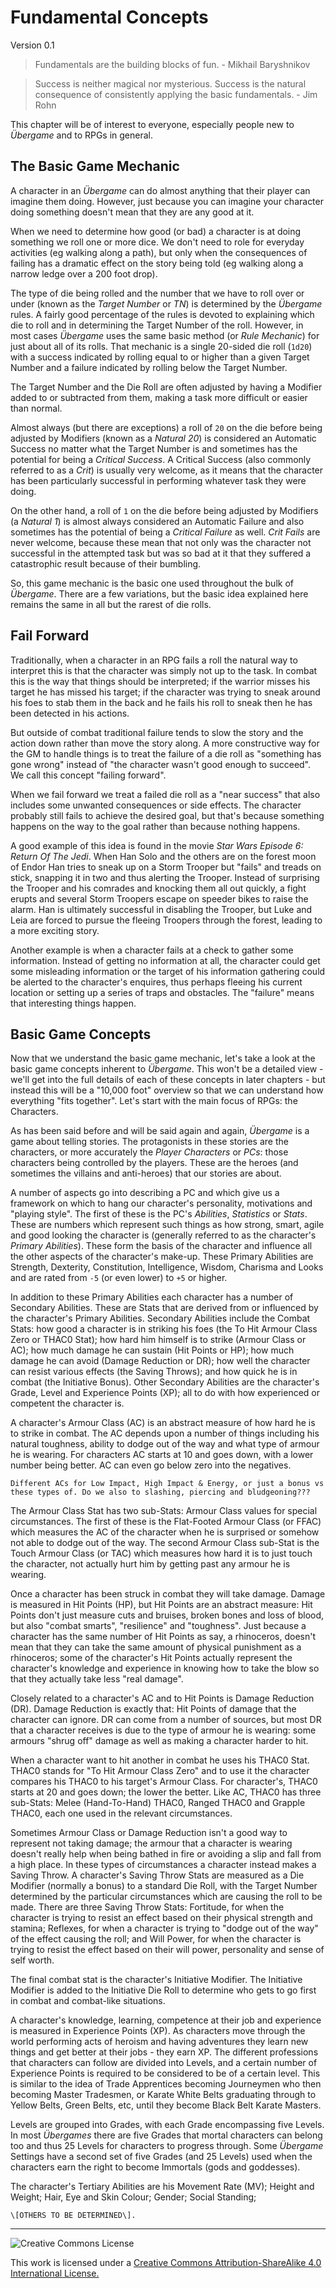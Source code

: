 # Fundamental Concepts

Version 0.1

> Fundamentals are the building blocks of fun. - Mikhail Baryshnikov

> Success is neither magical nor mysterious. Success is the natural consequence of consistently applying the basic fundamentals. - Jim Rohn

This chapter will be of interest to everyone, especially people new to *Übergame* and to RPGs in general.

## The Basic Game Mechanic

A character in an *Übergame* can do almost anything that their player can imagine them doing. However, just because you can imagine your character doing something doesn't mean that they are any good at it.

When we need to determine how good (or bad) a character is at doing something we roll one or more dice. We don't need to role for everyday activities (eg walking along a path), but only when the consequences of failing has a dramatic effect on the story being told (eg walking along a narrow ledge over a 200 foot drop).

The type of die being rolled and the number that we have to roll over or under (known as the *Target Number* or *TN*) is determined by the *Übergame* rules. A fairly good percentage of the rules is devoted to explaining which die to roll and in determining the Target Number of the roll. However, in most cases *Übergame* uses the same basic method (or *Rule Mechanic*) for just about all of its rolls. That mechanic is a single 20-sided die roll (`1d20`) with a success indicated by rolling equal to or higher than a given Target Number and a failure indicated by rolling below the Target Number.

The Target Number and the Die Roll are often adjusted by having a Modifier added to or subtracted from them, making a task more difficult or easier than normal.

Almost always (but there are exceptions) a roll of `20` on the die before being adjusted by Modifiers (known as a *Natural 20*) is considered an Automatic Success no matter what the Target Number is and sometimes has the potential for being a *Critical Success*. A Critical Success (also commonly referred to as a *Crit*) is usually very welcome, as it means that the character has been particularly successful in performing whatever task they were doing.

On the other hand, a roll of `1` on the die before being adjusted by Modifiers (a *Natural 1*) is almost always considered an Automatic Failure and also sometimes has the potential of being a *Critical Failure* as well. *Crit Fails* are never welcome, because these mean that not only was the character not successful in the attempted task but was so bad at it that they suffered a catastrophic result because of their bumbling.

So, this game mechanic is the basic one used throughout the bulk of *Übergame*. There are a few variations, but the basic idea explained here remains the same in all but the rarest of die rolls.

## Fail Forward

Traditionally, when a character in an RPG fails a roll the natural way to interpret this is that the character was simply not up to the task. In combat this is the way that things should be interpreted; if the warrior misses his target he has missed his target; if the character was trying to sneak around his foes to stab them in the back and he fails his roll to sneak then he has been detected in his actions.

But outside of combat traditional failure tends to slow the story and the action down rather than move the story along. A more constructive way for the GM to handle things is to treat the failure of a die roll as "something has gone wrong" instead of "the character wasn't good enough to succeed". We call this concept "failing forward".

When we fail forward we treat a failed die roll as a "near success" that also includes some unwanted consequences or side effects. The character probably still fails to achieve the desired goal, but that's because something happens on the way to the goal rather than because nothing happens.

A good example of this idea is found in the movie *Star Wars Episode 6: Return Of The Jedi*. When Han Solo and the others are on the forest moon of Endor Han tries to sneak up on a Storm Trooper but "fails" and treads on stick, snapping it in two and thus alerting the Trooper. Instead of surprising the Trooper and his comrades and knocking them all out quickly, a fight erupts and several Storm Troopers escape on speeder bikes to raise the alarm. Han is ultimately successful in disabling the Trooper, but Luke and Leia are forced to pursue the fleeing Troopers through the forest, leading to a more exciting story.

Another example is when a character fails at a check to gather some information. Instead of getting no information at all, the character could get some misleading information or the target of his information gathering could be alerted to the character's enquires, thus perhaps fleeing his current location or setting up a series of traps and obstacles. The "failure" means that interesting things happen.

## Basic Game Concepts

Now that we understand the basic game mechanic, let's take a look at the basic game concepts inherent to *Übergame*. This won't be a detailed view - we'll get into the full details of each of these concepts in later chapters - but instead this will be a "10,000 foot" overview so that we can understand how everything "fits together". Let's start with the main focus of RPGs: the Characters.

As has been said before and will be said again and again, *Übergame* is a game about telling stories. The protagonists in these stories are the characters, or more accurately the *Player Characters* or *PCs*: those characters being controlled by the players. These are the heroes (and sometimes the villains and anti-heroes) that our stories are about.

A number of aspects go into describing a PC and which give us a framework on which to hang our character's personality, motivations and "playing style". The first of these is the PC's *Abilities*, *Statistics* or *Stats*. These are numbers which represent such things as how strong, smart, agile and good looking the character is (generally referred to as the character's *Primary Abilities*). These form the basis of the character and influence all the other aspects of the character's make-up. These Primary Abilities are Strength, Dexterity, Constitution, Intelligence, Wisdom, Charisma and Looks and are rated from `-5` (or even lower) to `+5` or higher.

In addition to these Primary Abilities each character has a number of Secondary Abilities. These are Stats that are derived from or influenced by the character's Primary Abilities. Secondary Abilities include the Combat Stats: how good a character is in striking his foes (the To Hit Armour Class Zero or THAC0 Stat); how hard him himself is to strike (Armour Class or AC); how much damage he can sustain (Hit Points or HP); how much damage he can avoid (Damage Reduction or DR); how well the character can resist various effects (the Saving Throws); and how quick he is in combat (the Initiative Bonus). Other Secondary Abilities are the character's Grade, Level and Experience Points (XP); all to do with how experienced or competent the character is.

A character's Armour Class (AC) is an abstract measure of how hard he is to strike in combat. The AC depends upon a number of things including his natural toughness, ability to dodge out of the way and what type of armour he is wearing. For characters AC starts at 10 and goes down, with a lower number being better. AC can even go below zero into the negatives.

~~~
Different ACs for Low Impact, High Impact & Energy, or just a bonus vs these types of. Do we also to slashing, piercing and bludgeoning???
~~~

The Armour Class Stat has two sub-Stats: Armour Class values for special circumstances. The first of these is the Flat-Footed Armour Class (or FFAC) which measures the AC of the character when he is surprised or somehow not able to dodge out of the way. The second Armour Class sub-Stat is the Touch Armour Class (or TAC) which measures how hard it is to just touch the character, not actually hurt him by getting past any armour he is wearing.

Once a character has been struck in combat they will take damage. Damage is measured in Hit Points (HP), but Hit Points are an abstract measure: Hit Points don't just measure cuts and bruises, broken bones and loss of blood, but also "combat smarts", "resilience" and "toughness". Just because a character has the same number of Hit Points as say, a rhinoceros, doesn't mean that they can take the same amount of physical punishment as a rhinoceros; some of the character's Hit Points actually represent the character's knowledge and experience in knowing how to take the blow so that they actually take less "real damage".

Closely related to a character's AC and to Hit Points is Damage Reduction (DR). Damage Reduction is exactly that: Hit Points of damage that the character can ignore. DR can come from a number of sources, but most DR that a character receives is due to the type of armour he is wearing: some armours "shrug off" damage as well as making a character harder to hit.

When a character want to hit another in combat he uses his THAC0 Stat. THAC0 stands for "To Hit Armour Class Zero" and to use it the character compares his THAC0 to his target's Armour Class. For character's, THAC0 starts at 20 and goes down; the lower the better. Like AC, THAC0 has three sub-Stats: Melee (Hand-To-Hand) THAC0, Ranged THAC0 and Grapple THAC0, each one used in the relevant circumstances.

Sometimes Armour Class or Damage Reduction isn't a good way to represent not taking damage; the armour that a character is wearing doesn't really help when being bathed in fire or avoiding a slip and fall from a high place. In these types of circumstances a character instead makes a Saving Throw. A character's Saving Throw Stats are measured as a Die Modifier (normally a bonus) to a standard Die Roll, with the Target Number determined by the particular circumstances which are causing the roll to be made. There are three Saving Throw Stats: Fortitude, for when the character is trying to resist an effect based on their physical strength and stamina; Reflexes, for when a character is trying to "dodge out of the way" of the effect causing the roll; and Will Power, for when the character is trying to resist the effect based on their will power, personality and sense of self worth.

The final combat stat is the character's Initiative Modifier. The Initiative Modifier is added to the Initiative Die Roll to determine who gets to go first in combat and combat-like situations.

A character's knowledge, learning, competence at their job and experience is measured in Experience Points (XP). As characters move through the world performing acts of heroism and having adventures they learn new things and get better at their jobs - they earn XP. The different professions that characters can follow are divided into Levels, and a certain number of Experience Points is required to be considered to be of a certain level. This is similar to the idea of Trade Apprentices becoming Journeymen who then becoming Master Tradesmen, or Karate White Belts graduating through to Yellow Belts, Green Belts, etc, until they become Black Belt Karate Masters.

Levels are grouped into Grades, with each Grade encompassing five Levels. In most *Übergames* there are five Grades that mortal characters can belong too and thus 25 Levels for characters to progress through. Some *Übergame* Settings have a second set of five Grades (and 25 Levels) used when the characters earn the right to become Immortals (gods and goddesses).

The character's Tertiary Abilities are his Movement Rate (MV); Height and Weight; Hair, Eye and Skin Colour; Gender; Social Standing;

~~~
\[OTHERS TO BE DETERMINED\].
~~~

---

![Creative Commons License](https://i.creativecommons.org/l/by-sa/4.0/88x31.png "Creative Commons License")

This work is licensed under a [Creative Commons Attribution-ShareAlike 4.0 International License.](https://creativecommons.org/licenses/by-sa/4.0/)
